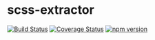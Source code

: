 # scss-extractor
[![Build Status](https://travis-ci.org/christophersmith262/scss-extractor.svg?branch=master)](https://travis-ci.org/christophersmith262/scss-extractor)
[![Coverage Status](https://coveralls.io/repos/github/christophersmith262/scss-extractor/badge.svg?branch=master)](https://coveralls.io/github/christophersmith262/scss-extractor?branch=master)
[![npm version](https://badge.fury.io/js/scss-extractor.svg)](https://badge.fury.io/js/scss-extractor)
